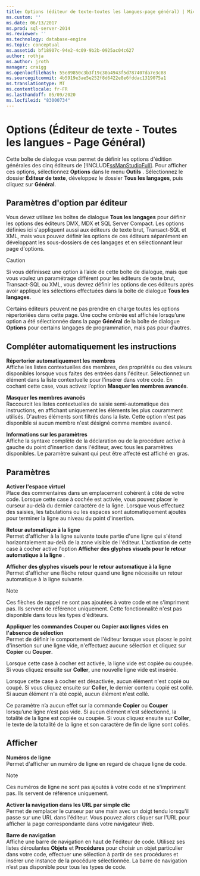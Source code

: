 ```yaml
---
title: Options (éditeur de texte-toutes les langues-page général) | Microsoft Docs
ms.custom: ''
ms.date: 06/13/2017
ms.prod: sql-server-2014
ms.reviewer: ''
ms.technology: database-engine
ms.topic: conceptual
ms.assetid: bf18907c-94e2-4c09-9b2b-0925ac04c627
author: rothja
ms.author: jroth
manager: craigg
ms.openlocfilehash: 55e89850c3b3f19c30a4943f5d787407da7e3c88
ms.sourcegitcommit: 4b5919e3ae5e252f8d6422e8e6fddac1319075a1
ms.translationtype: MT
ms.contentlocale: fr-FR
ms.lasthandoff: 05/09/2020
ms.locfileid: "83000734"
---
```

# <a name="options-text-editor---all-languages---general-page"></a>Options (Éditeur de texte - Toutes les langues - Page Général)
  Cette boîte de dialogue vous permet de définir les options d'édition générales des cinq éditeurs de [!INCLUDE[ssManStudioFull](../includes/ssmanstudiofull-md.md)]. Pour afficher ces options, sélectionnez **Options** dans le menu **Outils** . Sélectionnez le dossier **Éditeur de texte**, développez le dossier **Tous les langages**, puis cliquez sur **Général**.  
  
## <a name="option-settings-by-editor"></a>Paramètres d'option par éditeur  
 Vous devez utilisez les boîtes de dialogue **Tous les langages** pour définir les options des éditeurs DMX, MDX et SQL Server Compact. Les options définies ici s'appliquent aussi aux éditeurs de texte brut, Transact-SQL et XML, mais vous pouvez définir les options de ces éditeurs séparément en développant les sous-dossiers de ces langages et en sélectionnant leur page d'options.  
  
> [!CAUTION]  
>  Si vous définissez une option à l’aide de cette boîte de dialogue, mais que vous voulez un paramétrage différent pour les éditeurs de texte brut, Transact-SQL ou XML, vous devrez définir les options de ces éditeurs après avoir appliqué les sélections effectuées dans la boîte de dialogue **Tous les langages**.  
  
 Certains éditeurs peuvent ne pas prendre en charge toutes les options répertoriées dans cette page. Une coche ombrée est affichée lorsqu’une option a été sélectionnée dans la page **Général** de la boîte de dialogue **Options** pour certains langages de programmation, mais pas pour d’autres.  
  
## <a name="statement-completion"></a>Compléter automatiquement les instructions  
 **Répertorier automatiquement les membres**  
 Affiche les listes contextuelles des membres, des propriétés ou des valeurs disponibles lorsque vous faites des entrées dans l'éditeur. Sélectionnez un élément dans la liste contextuelle pour l'insérer dans votre code. En cochant cette case, vous activez l’option **Masquer les membres avancés**.  
  
 **Masquer les membres avancés**  
 Raccourcit les listes contextuelles de saisie semi-automatique des instructions, en affichant uniquement les éléments les plus couramment utilisés. D'autres éléments sont filtrés dans la liste. Cette option n'est pas disponible si aucun membre n'est désigné comme membre avancé.  
  
 **Informations sur les paramètres**  
 Affiche la syntaxe complète de la déclaration ou de la procédure active à gauche du point d'insertion dans l'éditeur, avec tous les paramètres disponibles. Le paramètre suivant qui peut être affecté est affiché en gras.  
  
## <a name="settings"></a>Paramètres  
 **Activer l'espace virtuel**  
 Place des commentaires dans un emplacement cohérent à côté de votre code. Lorsque cette case à cochée est activée, vous pouvez placer le curseur au-delà du dernier caractère de la ligne. Lorsque vous effectuez des saisies, les tabulations ou les espaces sont automatiquement ajoutés pour terminer la ligne au niveau du point d'insertion.  
  
 **Retour automatique à la ligne**  
 Permet d'afficher à la ligne suivante toute partie d'une ligne qui s'étend horizontalement au-delà de la zone visible de l'éditeur. L'activation de cette case à cocher active l'option **Afficher des glyphes visuels pour le retour automatique à la ligne** .  
  
 **Afficher des glyphes visuels pour le retour automatique à la ligne**  
 Permet d'afficher une flèche retour quand une ligne nécessite un retour automatique à la ligne suivante.  
  
> [!NOTE]  
>  Ces flèches de rappel ne sont pas ajoutées à votre code et ne s'impriment pas. Ils servent de référence uniquement. Cette fonctionnalité n'est pas disponible dans tous les types d'éditeurs.  
  
 **Appliquer les commandes Couper ou Copier aux lignes vides en l'absence de sélection**  
 Permet de définir le comportement de l'éditeur lorsque vous placez le point d'insertion sur une ligne vide, n'effectuez aucune sélection et cliquez sur **Copier** ou **Couper**.  
  
 Lorsque cette case à cocher est activée, la ligne vide est copiée ou coupée. Si vous cliquez ensuite sur **Coller**, une nouvelle ligne vide est insérée.  
  
 Lorsque cette case à cocher est désactivée, aucun élément n'est copié ou coupé. Si vous cliquez ensuite sur **Coller**, le dernier contenu copié est collé. Si aucun élément n'a été copié, aucun élément n'est collé.  
  
 Ce paramètre n’a aucun effet sur la commande **Copier** ou **Couper** lorsqu’une ligne n’est pas vide. Si aucun élément n'est sélectionné, la totalité de la ligne est copiée ou coupée. Si vous cliquez ensuite sur **Coller**, le texte de la totalité de la ligne et son caractère de fin de ligne sont collés.  
  
## <a name="display"></a>Afficher  
 **Numéros de ligne**  
 Permet d'afficher un numéro de ligne en regard de chaque ligne de code.  
  
> [!NOTE]  
>  Ces numéros de ligne ne sont pas ajoutés à votre code et ne s'impriment pas. Ils servent de référence uniquement.  
  
 **Activer la navigation dans les URL par simple clic**  
 Permet de remplacer le curseur par une main avec un doigt tendu lorsqu'il passe sur une URL dans l'éditeur. Vous pouvez alors cliquer sur l'URL pour afficher la page correspondante dans votre navigateur Web.  
  
 **Barre de navigation**  
 Affiche une barre de navigation en haut de l'éditeur de code. Utilisez ses listes déroulantes **Objets** et **Procédures** pour choisir un objet particulier dans votre code, effectuer une sélection à partir de ses procédures et insérer une instance de la procédure sélectionnée. La barre de navigation n’est pas disponible pour tous les types de code.  
  
  
